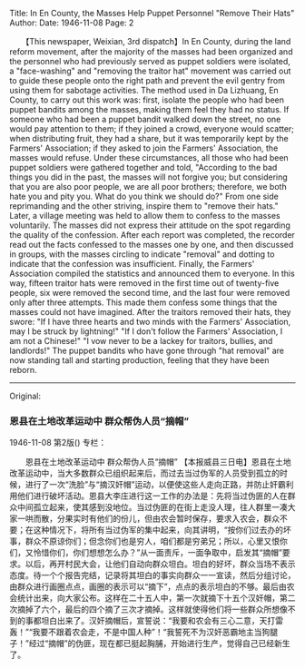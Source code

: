 Title: In En County, the Masses Help Puppet Personnel "Remove Their Hats"
Author:
Date: 1946-11-08
Page: 2

　　【This newspaper, Weixian, 3rd dispatch】In En County, during the land reform movement, after the majority of the masses had been organized and the personnel who had previously served as puppet soldiers were isolated, a "face-washing" and "removing the traitor hat" movement was carried out to guide these people onto the right path and prevent the evil gentry from using them for sabotage activities. The method used in Da Lizhuang, En County, to carry out this work was: first, isolate the people who had been puppet bandits among the masses, making them feel they had no status. If someone who had been a puppet bandit walked down the street, no one would pay attention to them; if they joined a crowd, everyone would scatter; when distributing fruit, they had a share, but it was temporarily kept by the Farmers' Association; if they asked to join the Farmers' Association, the masses would refuse. Under these circumstances, all those who had been puppet soldiers were gathered together and told, "According to the bad things you did in the past, the masses will not forgive you; but considering that you are also poor people, we are all poor brothers; therefore, we both hate you and pity you. What do you think we should do?" From one side reprimanding and the other striving, inspire them to "remove their hats." Later, a village meeting was held to allow them to confess to the masses voluntarily. The masses did not express their attitude on the spot regarding the quality of the confession. After each report was completed, the recorder read out the facts confessed to the masses one by one, and then discussed in groups, with the masses circling to indicate "removal" and dotting to indicate that the confession was insufficient. Finally, the Farmers' Association compiled the statistics and announced them to everyone. In this way, fifteen traitor hats were removed in the first time out of twenty-five people, six were removed the second time, and the last four were removed only after three attempts. This made them confess some things that the masses could not have imagined. After the traitors removed their hats, they swore: "If I have three hearts and two minds with the Farmers' Association, may I be struck by lightning!" "If I don't follow the Farmers' Association, I am not a Chinese!" "I vow never to be a lackey for traitors, bullies, and landlords!" The puppet bandits who have gone through "hat removal" are now standing tall and starting production, feeling that they have been reborn.



<hr /> 

Original: 


### 恩县在土地改革运动中  群众帮伪人员“摘帽”

1946-11-08
第2版()
专栏：

　　恩县在土地改革运动中
    群众帮伪人员“摘帽”
    【本报威县三日电】恩县在土地改革运动中，当大多数群众已组织起来后，而过去当过伪军的人员受到孤立的时候，进行了一次“洗脸”与“摘汉奸帽”运动，以便使这些人走向正路，并防止奸霸利用他们进行破坏活动。恩县大李庄进行这一工作的办法是：先将当过伪匪的人在群众中间孤立起来，使其感到没地位。当过伪匪的在街上走没人理，往人群里一凑大家一哄而散，分果实时有他们的份儿，但由农会暂时保存，要求入农会，群众不要；在这种情况下，将所有当过伪军的集中起来，向其讲明，“按你们过去办的坏事，群众不原谅你们；但念你们也是穷人，咱们都是穷弟兄；所以，心里又恨你们，又怜惜你们，你们想想怎么办？”从一面责斥，一面争取中，启发其“摘帽”要求。以后，再开村民大会，让他们自动向群众坦白。坦白的好坏，群众当场不表示态度。待一个个报告完结，记录将其坦白的事实向群众一一宣读，然后分组讨论，由群众进行画圈点点，画圈的表示可以“摘下”，点点的表示坦白的不够。最后由农会统计出来，向大家公布。这样在二十五人中，第一次就摘下十五个汉奸帽，第二次摘掉了六个，最后的四个摘了三次才摘掉。这样就使得他们将一些群众所想像不到的事都坦白出来了。汉奸摘帽后，宣誓说：“我要和农会有三心二意，天打雷轰！”“我要不跟着农会走，不是中国人种”！“我誓死不为汉奸恶霸地主当狗腿子！”经过“摘帽”的伪匪，现在都已挺起胸脯，开始进行生产，觉得自己已经新生了。
